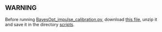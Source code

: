 ## WARNING

Before running [BayesOpt_impulse_calibration.py](scripts/BayesOpt_impulse_calibration.py), download [this file](https://drive.google.com/file/d/1qf1qmGwfSba8VQWysgZgCAyNAYoNoeQ5/view?usp=sharing), unzip it and save it in the directory [scripts](scripts).
